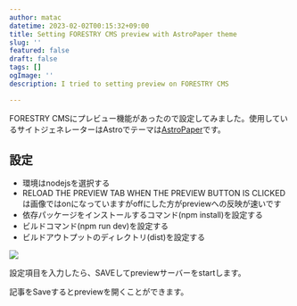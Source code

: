 ```yaml
---
author: matac
datetime: 2023-02-02T00:15:32+09:00
title: Setting FORESTRY CMS preview with AstroPaper theme
slug: ''
featured: false
draft: false
tags: []
ogImage: ''
description: I tried to setting preview on FORESTRY CMS

---
```

FORESTRY CMSにプレビュー機能があったので設定してみました。使用しているサイトジェネレーターはAstroでテーマは[AstroPaper](https://astro.build/themes/details/astro-paper/ "AstroPaper")です。

## 設定

* 環境はnodejsを選択する
* RELOAD THE PREVIEW TAB WHEN THE PREVIEW BUTTON IS CLICKEDは画像ではonになっていますがoffにした方がpreviewへの反映が速いです
* 依存パッケージをインストールするコマンド(npm install)を設定する
* ビルドコマンド(npm run dev)を設定する
* ビルドアウトプットのディレクトリ(dist)を設定する

![](/img/2023-02-02-0-15-28.png)

設定項目を入力したら、SAVEしてpreviewサーバーをstartします。

記事をSaveするとpreviewを開くことができます。
